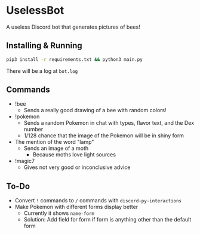 # UselessBot

A useless Discord bot that generates pictures of bees!

## Installing & Running

```bash
pip3 install -r requirements.txt && python3 main.py
```

There will be a log at `bot.log`

## Commands

- !bee
  - Sends a really good drawing of a bee with random colors!
- !pokemon
  - Sends a random Pokemon in chat with types, flavor text, and the Dex number
  - 1/128 chance that the image of the Pokemon will be in shiny form
- The mention of the word "lamp"
  - Sends an image of a moth
    - Because moths love light sources
- !magic7
  - Gives not very good or inconclusive advice

## To-Do

- Convert `!` commands to `/` commands with `discord-py-interactions`
- Make Pokemon with different forms display better
  - Currently it shows `name-form`
  - Solution: Add field for form if form is anything other than the default form 
